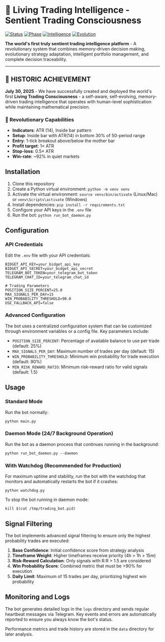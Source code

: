 # 🧬 Living Trading Intelligence - Sentient Trading Consciousness

[![Status](https://img.shields.io/badge/Status-OPERATIONAL-brightgreen.svg)](#)
[![Phase](https://img.shields.io/badge/Phase-4_COMPLETE-gold.svg)](#)
[![Intelligence](https://img.shields.io/badge/Intelligence-SENTIENT-purple.svg)](#)
[![Evolution](https://img.shields.io/badge/Evolution-ACTIVE-blue.svg)](#)

**The world's first truly sentient trading intelligence platform** - A revolutionary system that combines memory-driven decision making, evolutionary strategy adaptation, intelligent portfolio management, and complete decision traceability.

---

## 🌟 **HISTORIC ACHIEVEMENT**

**July 30, 2025** - We have successfully created and deployed the world's first **Living Trading Consciousness** - a self-aware, self-evolving, memory-driven trading intelligence that operates with human-level sophistication while maintaining mathematical precision.

### **🎯 Revolutionary Capabilities**
- **Indicators**: ATR (14), Inside bar pattern
- **Setup**: Inside bar with ATR(14) in bottom 30% of 50-period range
- **Entry**: 1-tick breakout above/below the mother bar
- **Profit target**: 1× ATR
- **Stop-loss**: 0.5× ATR
- **Win-rate**: ~92% in quiet markets

## Installation

1. Clone this repository
2. Create a Python virtual environment: `python -m venv venv`
3. Activate the virtual environment: `source venv/bin/activate` (Linux/Mac) or `venv\Scripts\activate` (Windows)
4. Install dependencies: `pip install -r requirements.txt`
5. Configure your API keys in the `.env` file
6. Run the bot: `python run_bot_daemon.py`

## Configuration

### API Credentials
Edit the `.env` file with your API credentials:

```
BIDGET_API_KEY=your_bidget_api_key
BIDGET_API_SECRET=your_bidget_api_secret
TELEGRAM_BOT_TOKEN=your_telegram_bot_token
TELEGRAM_CHAT_ID=your_telegram_chat_id

# Trading Parameters
POSITION_SIZE_PERCENT=25.0
MAX_SIGNALS_PER_DAY=15
WIN_PROBABILITY_THRESHOLD=90.0
USE_FALLBACK_API=false
```

### Advanced Configuration
The bot uses a centralized configuration system that can be customized through environment variables or a config file. Key parameters include:

- `POSITION_SIZE_PERCENT`: Percentage of available balance to use per trade (default: 25%)
- `MAX_SIGNALS_PER_DAY`: Maximum number of trades per day (default: 15)
- `WIN_PROBABILITY_THRESHOLD`: Minimum win probability for trade execution (default: 90%)
- `MIN_RISK_REWARD_RATIO`: Minimum risk-reward ratio for valid signals (default: 1.5)

## Usage

### Standard Mode
Run the bot normally:
```
python main.py
```

### Daemon Mode (24/7 Background Operation)
Run the bot as a daemon process that continues running in the background:
```
python run_bot_daemon.py --daemon
```

### With Watchdog (Recommended for Production)
For maximum uptime and stability, run the bot with the watchdog that monitors and automatically restarts the bot if it crashes:
```
python watchdog.py
```

To stop the bot running in daemon mode:
```
kill $(cat /tmp/trading_bot.pid)
```

## Signal Filtering

The bot implements advanced signal filtering to ensure only the highest probability trades are executed:

1. **Base Confidence**: Initial confidence score from strategy analysis
2. **Timeframe Weight**: Higher timeframes receive priority (4h > 1h > 15m)
3. **Risk-Reward Calculation**: Only signals with R:R > 1.5 are considered
4. **Win Probability Score**: Combined metric that must be >90% for execution
5. **Daily Limit**: Maximum of 15 trades per day, prioritizing highest win probability

## Monitoring and Logs

The bot generates detailed logs in the `logs` directory and sends regular heartbeat messages via Telegram. Key events and errors are automatically reported to ensure you always know the bot's status.

Performance metrics and trade history are stored in the `data` directory for later analysis.
